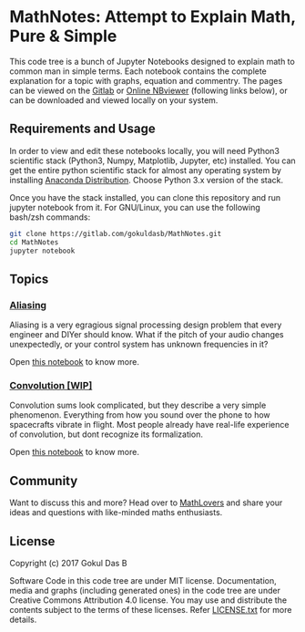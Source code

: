 MathNotes: Attempt to Explain Math, Pure & Simple  
=================================================

This code tree is a bunch of Jupyter Notebooks designed to explain math to
common man in simple terms. Each notebook contains the complete explanation for
a topic with graphs, equation and commentry. The pages can be viewed on the
[Gitlab](https://gitlab.com/gokuldasb/MathNotes) or
[Online NBviewer](https://nbviewer.jupyter.org/github/gokuldas/MathNotes/blob/master/index.ipynb)
(following links below), or can be downloaded and viewed locally on your system.

## Requirements and Usage
In order to view and edit these notebooks locally, you will need Python3
scientific stack (Python3, Numpy, Matplotlib, Jupyter, etc) installed. You can
get the entire python scientific stack for almost any operating system by
installing [Anaconda Distribution](https://www.anaconda.com/download/). Choose
Python 3.x version of the stack.

Once you have the stack installed, you can clone this repository and run jupyter
notebook from it. For GNU/Linux, you can use the following bash/zsh commands:

```sh
git clone https://gitlab.com/gokuldasb/MathNotes.git
cd MathNotes
jupyter notebook
```

## Topics

### [Aliasing](aliasing/aliasing.ipynb)
Aliasing is a very egragious signal processing design problem that every
engineer and DIYer should know. What if the pitch of your audio changes
unexpectedly, or your control system has unknown frequencies in it?

Open [this notebook](aliasing/aliasing.ipynb) to know more.

### [Convolution [WIP]](convolution/convolution.ipynb)
Convolution sums look complicated, but they describe a very simple phenomenon.
Everything from how you sound over the phone to how spacecrafts vibrate in
flight. Most people already have real-life experience of convolution, but dont
recognize its formalization.

Open [this notebook](convolution/convolution.ipynb) to know more.

## Community
Want to discuss this and more? Head over to
[MathLovers](https://matrix.to/#/#mathlovers:diasp.in) and share your ideas and
questions with like-minded maths enthusiasts.

## License
Copyright (c) 2017 Gokul Das B

Software Code in this code tree are under MIT license. Documentation, media
and graphs (including generated ones) in the code tree are under Creative
Commons Attribution 4.0 license. You may use and distribute the contents subject
to the terms of these licenses. Refer [LICENSE.txt](LICENSE.txt) for more
details.
